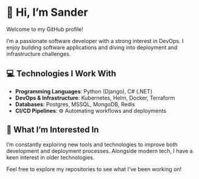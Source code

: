 # 👋 Hi, I’m Sander  

Welcome to my GitHub profile!  

I’m a passionate software developer with a strong interest in DevOps. I enjoy building software applications and diving into deployment and infrastructure challenges.  

## 💻 Technologies I Work With  
- **Programming Languages**: Python (Django), C# (.NET)  
- **DevOps & Infrastructure**: Kubernetes, Helm, Docker, Terraform  
- **Databases**: Postgres, MSSQL, MongoDB, Redis
- **CI/CD Pipelines**: ⚙️ Automating workflows and deployments  

## 🌱 What I’m Interested In  
I’m constantly exploring new tools and technologies to improve both development and deployment processes. Alongside modern tech, I have a keen interest in older technologies.  

Feel free to explore my repositories to see what I’ve been working on!  
